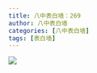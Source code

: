 ```yaml
---
title: 八中表白墙：269
author: 八中表白墙
categories: [八中表白墙]
tags: [表白墙]
---
```


![](https://img.urlnode.com/file/304a778c473719b9db277.jpg)
